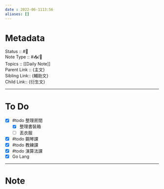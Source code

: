 ```yaml
---
date : 2022-06-1113:56
aliases: []
---
```

# Metadata
Status :: #🌱<br>
Note Type :: #📥/📓<br>
Topics :: [[Daily Note]]<br>
Parent Link :: {主文}<br>
Sibling Link:: {輔助文}<br>
Child Link:: {衍生文}<br>

---
# To Do
- [x] #todo 整理房間
	- [x] 整理書裝箱
	- [ ] 丟衣服
- [x] #todo 鋼琴課
- [x] #todo 教練課
- [x] #todo 演算法課
- [x] Go Lang
---

# Note
